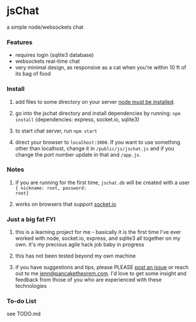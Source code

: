 jsChat
=======

a simple node/websockets chat

### Features
* requires login (sqlite3 database)
* websockets real-time chat
* very minimal design, as responsive as a cat when you're within 10 ft of its bag of food

### Install

1. add files to some directory on your server [node must be installed](http://nodejs.org/download/).

2. go into the jschat directory and install dependencies by running: <code>npm install</code> (dependencies: express, socket.io, sqlite3)

3. to start chat server, run <code>npm start</code>

4. direct your browser to <code>localhost:3000</code>. If you want to use something other than localhost, change it in <code>/public/js/jschat.js</code> and if you change the port number update in that and <code>/app.js</code>.

### Notes 

1. if you are running for the first time, <code>jschat.db</code> will be created with a user <code>{ nickname: root, password: root}</code>

2. works on browsers that support [socket.io](http://socket.io/#browser-support)

### Just a big fat FYI

1. this is a learning project for me - basically it is the first time I've ever worked with node, socket.io, express, and sqlite3 all together on my own. it's my precious agile hack job baby in progress

2. this has not been tested beyond my own machine

3. if you have suggestions and tips, please PLEASE [post an issue](https://github.com/jennschiffer/jsChat/issues) or reach out to me <jenn@pancaketheorem.com>. I'd love to get some insight and feedback from those of you who are experienced with these technologies

### To-do List

see TODO.md
